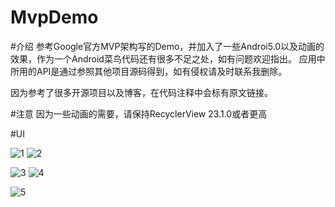 # MvpDemo
#介绍
参考Google官方MVP架构写的Demo，并加入了一些Androi5.0以及动画的效果，作为一个Android菜鸟代码还有很多不足之处，如有问题欢迎指出。
应用中所用的API是通过参照其他项目源码得到，如有侵权请及时联系我删除。

因为参考了很多开源项目以及博客，在代码注释中会标有原文链接。

#注意
因为一些动画的需要，请保持RecyclerView 23.1.0或者更高

#UI


![1](https://github.com/zhangxuyang321/MvpDemo/blob/master/ui/1.png)
![2](https://github.com/zhangxuyang321/MvpDemo/blob/master/ui/2.png)

![3](https://github.com/zhangxuyang321/MvpDemo/blob/master/ui/3.png)
![4](https://github.com/zhangxuyang321/MvpDemo/blob/master/ui/4.png)

![5](https://github.com/zhangxuyang321/MvpDemo/blob/master/ui/5.png)



